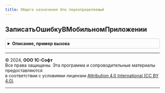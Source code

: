 ```yaml
---
title: Общего назначения бпо переопределяемый
---
```



## ЗаписатьОшибкуВМобильномПриложении
<details style="margin: 1em 0; padding: 0.5em; border: 1px solid #ccc; border-radius: 6px;">

<summary style="font-weight: bold; cursor: pointer;">Описание, пример вызова</summary>

```bsl

// Выполняет запись ошибки в мобильном приложении вместо журнала регистрации
// @skip-check module-empty-method
//
// Параметры:
//   ИмяСобытия - Строка
//   ПредставлениеУровня - Строка - возможные значения: "Ошибка", "Предупреждение", "Информация"
//   Метаданные - ОбъектМетаданных
//   Комментарий - Строка
//
Процедура ЗаписатьОшибкуВМобильномПриложении(ИмяСобытия, ПредставлениеУровня, Метаданные, Комментарий) Экспорт
```

Пример вызова
```bsl
ОбщегоНазначенияБПОПереопределяемый.ЗаписатьОшибкуВМобильномПриложении(ИмяСобытия, ПредставлениеУровня, Метаданные, Комментарий) 
```
</details>

---

© 2024, **ООО 1С-Софт**  
Все права защищены. Эта программа и сопроводительные материалы предоставляются  
в соответствии с условиями лицензии [Attribution 4.0 International (CC BY 4.0)](https://creativecommons.org/licenses/by/4.0/legalcode).

---
